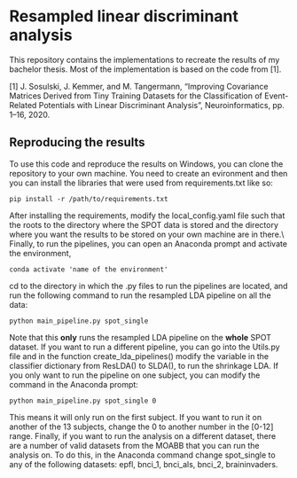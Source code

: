 # Resampled linear discriminant analysis
This repository contains the implementations to recreate the results of my bachelor thesis. Most of the implementation is based on the code from [1].

[1] J. Sosulski, J. Kemmer, and M. Tangermann, “Improving Covariance Matrices Derived from Tiny Training Datasets for the Classification of Event-Related Potentials with Linear Discriminant Analysis”, Neuroinformatics, pp. 1–16, 2020.

## Reproducing the results
To use this code and reproduce the results on Windows, you can clone the repository to your own machine. You need to create an evironment and then you can install the libraries that were used from requirements.txt like so: 
```
pip install -r /path/to/requirements.txt
```
After installing the requirements, modify the local_config.yaml file such that the roots to the directory where the SPOT data is stored and the directory where you want the results to be stored on your own machine are in there.\\
Finally, to run the pipelines, you can open an Anaconda prompt and activate the environment,
```
conda activate 'name of the environment'
```
cd to the directory in which the .py files to run the pipelines are located, and run the following command to run the resampled LDA pipeline on all the data:
 ```
 python main_pipeline.py spot_single
 ```
Note that this __only__ runs the resampled LDA pipeline on the __whole__ SPOT dataset. If you want to run a different pipeline, you can go into the Utils.py file and in the function create_lda_pipelines() modify the variable in the classifier dictionary from ResLDA() to SLDA(), to run the shrinkage LDA. If you only want to run the pipeline on one subject, you can modify the command in the Anaconda prompt:
 ```
 python main_pipeline.py spot_single 0
 ```
This means it will only run on the first subject. If you want to run it on another of the 13 subjects, change the 0 to another number in the [0-12] range. Finally, if you want to run the analysis on a different dataset, there are a number of valid datasets from the MOABB that you can run the analysis on. To do this, in the Anaconda command change spot_single to any of the following datasets: epfl, bnci_1, bnci_als, bnci_2, braininvaders. 
